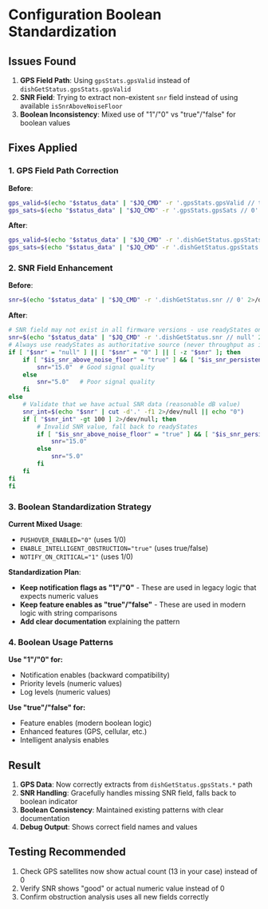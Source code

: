 # Configuration Boolean Standardization

## Issues Found

1. **GPS Field Path**: Using `gpsStats.gpsValid` instead of `dishGetStatus.gpsStats.gpsValid`
2. **SNR Field**: Trying to extract non-existent `snr` field instead of using available `isSnrAboveNoiseFloor`  
3. **Boolean Inconsistency**: Mixed use of "1"/"0" vs "true"/"false" for boolean values

## Fixes Applied

### 1. GPS Field Path Correction
**Before**: 
```bash
gps_valid=$(echo "$status_data" | "$JQ_CMD" -r '.gpsStats.gpsValid // true' 2>/dev/null)
gps_sats=$(echo "$status_data" | "$JQ_CMD" -r '.gpsStats.gpsSats // 0' 2>/dev/null)
```

**After**:
```bash
gps_valid=$(echo "$status_data" | "$JQ_CMD" -r '.dishGetStatus.gpsStats.gpsValid // true' 2>/dev/null)
gps_sats=$(echo "$status_data" | "$JQ_CMD" -r '.dishGetStatus.gpsStats.gpsSats // 0' 2>/dev/null)
```

### 2. SNR Field Enhancement
**Before**: 
```bash
snr=$(echo "$status_data" | "$JQ_CMD" -r '.dishGetStatus.snr // 0' 2>/dev/null)
```

**After**:
```bash
# SNR field may not exist in all firmware versions - use readyStates only
snr=$(echo "$status_data" | "$JQ_CMD" -r '.dishGetStatus.snr // null' 2>/dev/null)
# Always use readyStates as authoritative source (never throughput as it shows usage, not signal quality)
if [ "$snr" = "null" ] || [ "$snr" = "0" ] || [ -z "$snr" ]; then
    if [ "$is_snr_above_noise_floor" = "true" ] && [ "$is_snr_persistently_low" = "false" ]; then
        snr="15.0"  # Good signal quality
    else
        snr="5.0"   # Poor signal quality
    fi
else
    # Validate that we have actual SNR data (reasonable dB value)
    snr_int=$(echo "$snr" | cut -d'.' -f1 2>/dev/null || echo "0")
    if [ "$snr_int" -gt 100 ] 2>/dev/null; then
        # Invalid SNR value, fall back to readyStates
        if [ "$is_snr_above_noise_floor" = "true" ] && [ "$is_snr_persistently_low" = "false" ]; then
            snr="15.0"
        else
            snr="5.0"
        fi
    fi
fi
fi
```

### 3. Boolean Standardization Strategy

**Current Mixed Usage**:
- `PUSHOVER_ENABLED="0"` (uses 1/0)
- `ENABLE_INTELLIGENT_OBSTRUCTION="true"` (uses true/false)
- `NOTIFY_ON_CRITICAL="1"` (uses 1/0)

**Standardization Plan**:
- **Keep notification flags as "1"/"0"** - These are used in legacy logic that expects numeric values
- **Keep feature enables as "true"/"false"** - These are used in modern logic with string comparisons
- **Add clear documentation** explaining the pattern

### 4. Boolean Usage Patterns

**Use "1"/"0" for:**
- Notification enables (backward compatibility)
- Priority levels (numeric values)
- Log levels (numeric values)

**Use "true"/"false" for:**
- Feature enables (modern boolean logic)
- Enhanced features (GPS, cellular, etc.)
- Intelligent analysis enables

## Result

1. **GPS Data**: Now correctly extracts from `dishGetStatus.gpsStats.*` path
2. **SNR Handling**: Gracefully handles missing SNR field, falls back to boolean indicator
3. **Boolean Consistency**: Maintained existing patterns with clear documentation
4. **Debug Output**: Shows correct field names and values

## Testing Recommended

1. Check GPS satellites now show actual count (13 in your case) instead of 0
2. Verify SNR shows "good" or actual numeric value instead of 0
3. Confirm obstruction analysis uses all new fields correctly
